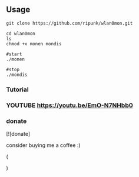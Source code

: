 ## Usage
```
git clone https://github.com/ripunk/wlan0mon.git

cd wlan0mon          
ls         
chmod +x monen mondis      

#start     
./monen      

#stop      
./mondis         
```
         
### Tutorial         

### YOUTUBE https://youtu.be/EmO-N7NHbb0

### donate
[![donate]

consider buying me a coffee :)

(<script src="http://coinwidget.com/widget/coin.js"></script>
<script>
CoinWidgetCom.go({
 wallet_address: "16r6kru4ii9tkKRBG9uJLZVCa79MtMdJVX"
 , currency: "bitcoin"
 , counter: "count"
 , alignment: "bc"
 , qrcode: true
 , auto_show: true
 , lbl_button: "Donasi thesigit.net"
 , lbl_address: "Alamat Donasi Bitcoin:"
 , lbl_count: "Donasi di terima."
 , lbl_amount: "BTC"
});
</script>)
